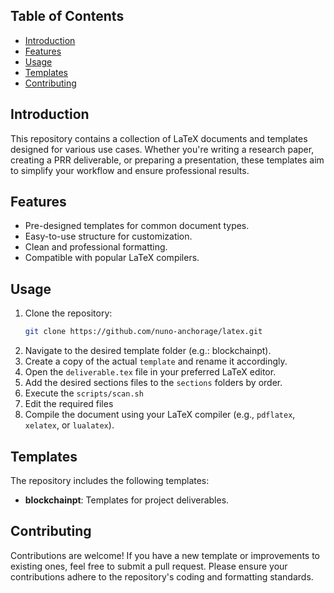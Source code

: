 ## Table of Contents
- [Introduction](#introduction)
- [Features](#features)
- [Usage](#usage)
- [Templates](#templates)
- [Contributing](#contributing)

## Introduction
This repository contains a collection of LaTeX documents and templates designed for various use cases. Whether you're writing a research paper, creating a PRR deliverable, or preparing a presentation, these templates aim to simplify your workflow and ensure professional results.

## Features
- Pre-designed templates for common document types.
- Easy-to-use structure for customization.
- Clean and professional formatting.
- Compatible with popular LaTeX compilers.

## Usage
1. Clone the repository:
    ```bash
    git clone https://github.com/nuno-anchorage/latex.git
    ```
2. Navigate to the desired template folder (e.g.: blockchainpt).
3. Create a copy of the actual `template` and rename it accordingly.
4. Open the `deliverable.tex` file in your preferred LaTeX editor.
5. Add the desired sections files to the `sections` folders by order.
6. Execute the `scripts/scan.sh`
7. Edit the required files
8. Compile the document using your LaTeX compiler (e.g., `pdflatex`, `xelatex`, or `lualatex`).

## Templates
The repository includes the following templates:
- **blockchainpt**: Templates for project deliverables.

## Contributing
Contributions are welcome! If you have a new template or improvements to existing ones, feel free to submit a pull request. Please ensure your contributions adhere to the repository's coding and formatting standards.
